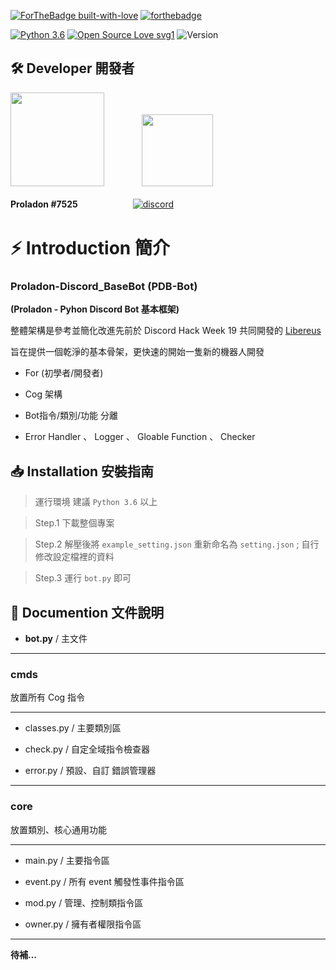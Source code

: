 [![ForTheBadge built-with-love](http://ForTheBadge.com/images/badges/built-with-love.svg)](https://GitHub.com/Naereen/)
[![forthebadge](https://forthebadge.com/images/badges/made-with-python.svg)](https://forthebadge.com)

[![Python 3.6](https://img.shields.io/badge/python-3.6-blue.svg)](https://www.python.org/downloads/release/python-367/)
[![Open Source Love svg1](https://badges.frapsoft.com/os/v1/open-source.svg?v=103)](https://github.com/ellerbrock/open-source-badges/)
![Version](https://img.shields.io/badge/Version-0.1.0A-brightgreen)


## 🛠 Developer 開發者

<img src="https://upload.cc/i1/2019/11/19/9kz7Yw.gif" width=150> 　　　　<img src="https://upload.cc/i1/2019/11/19/WwHIZS.gif" width=114.5>

**Proladon #7525**　　　　　 　[![discord](https://lihi1.cc/7CBE7)](https://lihi1.cc/j2C5r)

# ⚡ Introduction 簡介

### **Proladon-Discord_BaseBot (PDB-Bot)**

**(Proladon - Pyhon Discord Bot 基本框架)**

整體架構是參考並簡化改進先前於 Discord Hack Week 19 共同開發的 [Libereus](https://github.com/Tansc161/Libereus)

旨在提供一個乾淨的基本骨架，更快速的開始一隻新的機器人開發

- For (初學者/開發者)

- Cog 架構

- Bot指令/類別/功能 分離

- Error Handler 、 Logger 、 Gloable Function 、 Checker

## 📥 Installation 安裝指南

> 運行環境 建議 `Python 3.6` 以上

> Step.1 下載整個專案

> Step.2 解壓後將 `example_setting.json` 重新命名為 `setting.json` ; 自行修改設定檔裡的資料

> Step.3 運行 `bot.py` 即可

## 📜 Documention 文件說明

- **bot.py** / 主文件

---

### **cmds**

放置所有 Cog 指令

---

- classes.py / 主要類別區

- check.py / 自定全域指令檢查器

- error.py / 預設、自訂 錯誤管理器

---


### **core**

放置類別、核心通用功能

---

- main.py / 主要指令區

- event.py / 所有 event 觸發性事件指令區

- mod.py / 管理、控制類指令區

- owner.py / 擁有者權限指令區

---

**待補...**
